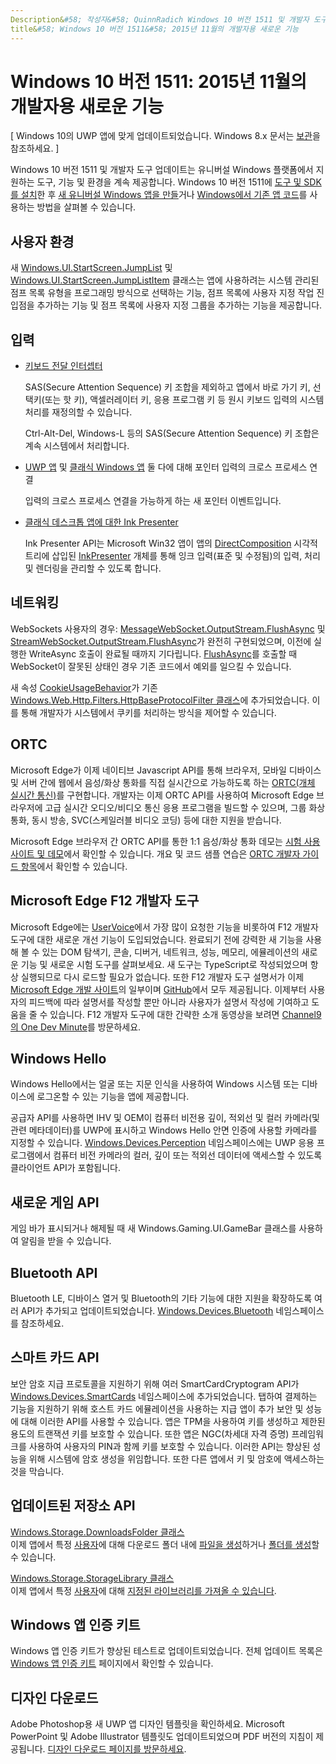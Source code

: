 ```yaml
---
Description&#58; 작성자&#58; QuinnRadich Windows 10 버전 1511 및 개발자 도구 업데이트는 유니버설 Windows 플랫폼에서 지원하는 도구, 기능 및 환경을 계속 제공합니다.
title&#58; Windows 10 버전 1511&#58; 2015년 11월의 개발자용 새로운 기능
---
```


# Windows 10 버전 1511&#58; 2015년 11월의 개발자용 새로운 기능

\[ Windows 10의 UWP 앱에 맞게 업데이트되었습니다. Windows 8.x 문서는 [보관](http://go.microsoft.com/fwlink/p/?linkid=619132)을 참조하세요. \]

Windows 10 버전 1511 및 개발자 도구 업데이트는 유니버설 Windows 플랫폼에서 지원하는 도구, 기능 및 환경을 계속 제공합니다. Windows 10 버전 1511에 [도구 및 SDK를 설치](https://dev.windows.com/downloads)한 후 [새 유니버설 Windows 앱을 만들](https://msdn.microsoft.com/library/windows/apps/bg124288)거나 [Windows에서 기존 앱 코드](https://msdn.microsoft.com/library/windows/apps/mt238321)를 사용하는 방법을 살펴볼 수 있습니다.

## 사용자 환경

새 <a href="https://msdn.microsoft.com/library/windows/apps/windows.ui.startscreen.aspx">Windows.UI.StartScreen.JumpList</a> 및 <a href="https://msdn.microsoft.com/library/windows/apps/windows.ui.startscreen.aspx">Windows.UI.StartScreen.JumpListItem</a> 클래스는 앱에 사용하려는 시스템 관리된 점프 목록 유형을 프로그래밍 방식으로 선택하는 기능, 점프 목록에 사용자 지정 작업 진입점을 추가하는 기능 및 점프 목록에 사용자 지정 그룹을 추가하는 기능을 제공합니다.

## 입력
                                        
* <a href="https://msdn.microsoft.com/library/windows/apps/windows.ui.input.keyboarddeliveryinterceptor.aspx">키보드 전달 인터셉터</a>
                                        
    SAS(Secure Attention Sequence) 키 조합을 제외하고 앱에서 바로 가기 키, 선택키(또는 핫 키), 액셀러레이터 키, 응용 프로그램 키 등 원시 키보드 입력의 시스템 처리를 재정의할 수 있습니다.

    Ctrl-Alt-Del, Windows-L 등의 SAS(Secure Attention Sequence) 키 조합은 계속 시스템에서 처리합니다.
                                        
* <a href="https://msdn.microsoft.com/library/windows/apps/windows.ui.core.corewindow.aspx">UWP 앱</a> 및 <a href="https://msdn.microsoft.com/library/windows/desktop/hh454903(v=vs.85).aspx">클래식 Windows 앱</a> 둘 다에 대해 포인터 입력의 크로스 프로세스 연결
                                        
    입력의 크로스 프로세스 연결을 가능하게 하는 새 포인터 이벤트입니다.    
                                        
* <a href="https://msdn.microsoft.com/library/windows/desktop/mt622165(v=vs.85).aspx">클래식 데스크톱 앱에 대한 Ink Presenter</a>
                                        
    Ink Presenter API는 Microsoft Win32 앱이 앱의 <a href="https://msdn.microsoft.com/library/windows/desktop/hh437371(v=vs.85).aspx">DirectComposition</a> 시각적 트리에 삽입된 <a href="https://msdn.microsoft.com/library/windows/desktop/windows.ui.input.inking.inkpresenter.aspx">InkPresenter</a> 개체를 통해 잉크 입력(표준 및 수정됨)의 입력, 처리 및 렌더링을 관리할 수 있도록 합니다.    
                                    
## 네트워킹
                                                                        
WebSockets 사용자의 경우: <a href="https://msdn.microsoft.com/library/windows/apps/windows.storage.streams.datawriter.flushasync.aspx">MessageWebSocket.OutputStream.FlushAsync</a> 및 <a href="https://msdn.microsoft.com/library/windows/apps/windows.storage.streams.datawriter.flushasync.aspx">StreamWebSocket.OutputStream.FlushAsync</a>가 완전히 구현되었으며, 이전에 실행한 WriteAsync 호출이 완료될 때까지 기다립니다. <a href="https://msdn.microsoft.com/library/windows/apps/windows.storage.streams.datawriter.flushasync.aspx">FlushAsync</a>를 호출할 때 WebSocket이 잘못된 상태인 경우 기존 코드에서 예외를 일으킬 수 있습니다.    

새 속성 <a href="https://msdn.microsoft.com/library/windows/apps/windows.web.http.filters.httpbaseprotocolfilter.aspx">CookieUsageBehavior</a>가 기존 <a href="https://msdn.microsoft.com/library/windows/apps/windows.web.http.filters.httpbaseprotocolfilter.aspx">Windows.Web.Http.Filters.HttpBaseProtocolFilter 클래스</a>에 추가되었습니다. 이를 통해 개발자가 시스템에서 쿠키를 처리하는 방식을 제어할 수 있습니다.    
                                    
## ORTC
                                    
Microsoft Edge가 이제 네이티브 Javascript API를 통해 브라우저, 모바일 디바이스 및 서버 간에 웹에서 음성/화상 통화를 직접 실시간으로 가능하도록 하는 <a href="https://msdn.microsoft.com/library/mt433097(v=vs.85).aspx">ORTC(개체 실시간 통신)</a>를 구현합니다. 개발자는 이제 ORTC API를 사용하여 Microsoft Edge 브라우저에 고급 실시간 오디오/비디오 통신 응용 프로그램을 빌드할 수 있으며, 그룹 화상 통화, 동시 방송, SVC(스케일러블 비디오 코딩) 등에 대한 지원을 받습니다.    

Microsoft Edge 브라우저 간 ORTC API를 통한 1:1 음성/화상 통화 데모는 <a href="/microsoft-edge/testdrive/demos/ortcdemo/">시험 사용 사이트 및 데모</a>에서 확인할 수 있습니다. 개요 및 코드 샘플 연습은 <a href="https://msdn.microsoft.com/library/mt588497(v=vs.85).aspx">ORTC 개발자 가이드 항목</a>에서 확인할 수 있습니다.
                                        
## Microsoft Edge F12 개발자 도구
                                                                        
Microsoft Edge에는 <a href="https://wpdev.uservoice.com/forums/257854-microsoft-edge-developer">UserVoice</a>에서 가장 많이 요청한 기능을 비롯하여 F12 개발자 도구에 대한 새로운 개선 기능이 도입되었습니다. 완료되기 전에 강력한 새 기능을 사용해 볼 수 있는 DOM 탐색기, 콘솔, 디버거, 네트워크, 성능, 메모리, 에뮬레이션의 새로운 기능 및 새로운 시험 도구를 살펴보세요. 새 도구는 TypeScript로 작성되었으며 항상 실행되므로 다시 로드할 필요가 없습니다. 또한 F12 개발자 도구 설명서가 이제 <a href="http://dev.modern.ie/">Microsoft Edge 개발 사이트</a>의 일부이며 <a href="https://github.com/MicrosoftEdge/MicrosoftEdge-Documentation">GitHub</a>에서 모두 제공됩니다. 이제부터 사용자의 피드백에 따라 설명서를 작성할 뿐만 아니라 사용자가 설명서 작성에 기여하고 도움을 줄 수 있습니다. F12 개발자 도구에 대한 간략한 소개 동영상을 보려면 <a href="https://channel9.msdn.com/Blogs/One-Dev-Minute/Microsoft-Edge-F12-tools">Channel9의 One Dev Minute</a>를 방문하세요.    
                                    
## Windows Hello
                                    
Windows Hello에서는 얼굴 또는 지문 인식을 사용하여 Windows 시스템 또는 디바이스에 로그온할 수 있는 기능을 앱에 제공합니다.

공급자 API를 사용하면 IHV 및 OEM이 컴퓨터 비전용 깊이, 적외선 및 컬러 카메라(및 관련 메타데이터)를 UWP에 표시하고 Windows Hello 안면 인증에 사용할 카메라를 지정할 수 있습니다. <a href="http://go.microsoft.com/fwlink/?LinkId=691697">Windows.Devices.Perception</a> 네임스페이스에는 UWP 응용 프로그램에서 컴퓨터 비전 카메라의 컬러, 깊이 또는 적외선 데이터에 액세스할 수 있도록 클라이언트 API가 포함됩니다.
                                    
## 새로운 게임 API

게임 바가 표시되거나 해제될 때 새 Windows.Gaming.UI.GameBar 클래스를 사용하여 알림을 받을 수 있습니다.    
                            
                                    
## Bluetooth API
                                    
Bluetooth LE, 디바이스 열거 및 Bluetooth의 기타 기능에 대한 지원을 확장하도록 여러 API가 추가되고 업데이트되었습니다. <a href="https://msdn.microsoft.com/library/windows/apps/windows.devices.bluetooth.aspx">Windows.Devices.Bluetooth</a> 네임스페이스를 참조하세요.    
                                   
## 스마트 카드 API ## 

보안 암호 지급 프로토콜을 지원하기 위해 여러 SmartCardCryptogram API가 <a href="https://msdn.microsoft.com/library/windows/apps/windows.devices.smartcards.aspx">Windows.Devices.SmartCards</a> 네임스페이스에 추가되었습니다. 탭하여 결제하는 기능을 지원하기 위해 호스트 카드 에뮬레이션을 사용하는 지급 앱이 추가 보안 및 성능에 대해 이러한 API를 사용할 수 있습니다. 앱은 TPM을 사용하여 키를 생성하고 제한된 용도의 트랜잭션 키를 보호할 수 있습니다. 또한 앱은 NGC(차세대 자격 증명) 프레임워크를 사용하여 사용자의 PIN과 함께 키를 보호할 수 있습니다. 이러한 API는 향상된 성능을 위해 시스템에 암호 생성을 위임합니다. 또한 다른 앱에서 키 및 암호에 액세스하는 것을 막습니다.    
                                    
## 업데이트된 저장소 API ## 
    
<a href="https://msdn.microsoft.com/library/windows/apps/windows.storage.downloadsfolder.aspx">Windows.Storage.DownloadsFolder 클래스</a><br />
이제 앱에서 특정 <a href="https://msdn.microsoft.com/library/windows/apps/windows.system.user.aspx">사용자</a>에 대해 다운로드 폴더 내에 <a href="https://msdn.microsoft.com/library/windows/apps/windows.storage.downloadsfolder.createfileforuserasync.aspx">파일을 생성</a>하거나 <a href="https://msdn.microsoft.com/library/windows/apps/windows.storage.downloadsfolder.createfolderforuserasync.aspx">폴더를 생성</a>할 수 있습니다.
                                            
<a href="https://msdn.microsoft.com/library/windows/apps/windows.storage.storagelibrary.aspx">Windows.Storage.StorageLibrary 클래스</a><br />
이제 앱에서 특정 <a href="https://msdn.microsoft.com/library/windows/apps/windows.system.user.aspx">사용자</a>에 대해 <a href="https://msdn.microsoft.com/library/windows/apps/windows.storage.storagelibrary.getlibraryforuserasync.aspx">지정된 라이브러리를 가져올 수 있습니다</a>.
                                    
## Windows 앱 인증 키트 ## 
                                    
Windows 앱 인증 키트가 향상된 테스트로 업데이트되었습니다. 전체 업데이트 목록은 <a href="/develop/app-certification-kit">Windows 앱 인증 키트</a> 페이지에서 확인할 수 있습니다.    
                                    
## 디자인 다운로드 ## 

Adobe Photoshop용 새 UWP 앱 디자인 템플릿을 확인하세요. Microsoft PowerPoint 및 Adobe Illustrator 템플릿도 업데이트되었으며 PDF 버전의 지침이 제공됩니다. <a href="/design/assets">디자인 다운로드 페이지를 방문하세요</a>.    




<!--HONumber=May16_HO2-->


